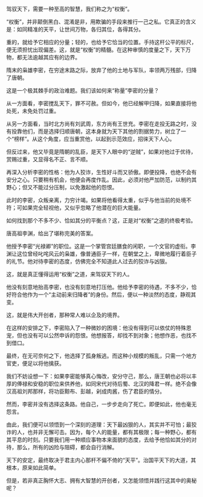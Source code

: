 
驾驭天下，需要一种至高的智慧，我们称之为“权衡”。

“权衡”，并非颠倒黑白、混淆是非，用欺骗的手段来推行一己之私。它真正的含义是：如同精准的天平，让世间万物，各归其位，各得其分。

重的，就给予它相应的分量；轻的，也给予它恰当的位置。手持这杆公平的标尺，便无须担忧出现偏差。这，就是“权衡”的精髓。在这种审慎的度量之下，天下万物，都无法逾越其应有的边界。

隋末的枭雄李密，在穷途末路之际，放弃了他的土地与军队，率领两万残部，归降了唐朝。

这是一个极其棘手的政治难题。我们该如何来“称量”李密的分量？

从一方面看，李密搅乱天下，罪不可赦。但如今，他已经解甲归降，如果直接将他处死，未免处罚过重。

从另一方面看，当时北方尚有刘武周，东方尚有王世充。李密在走投无路之时，没有投靠他们，而是选择归顺唐朝，这本身就为天下其他的割据势力，树立了一个“榜样”。从这个角度，应当重赏他，以起到示范效应，招徕天下人心。

但反过来，他又毕竟是隋朝的乱臣，是天下人眼中的“逆贼”，如果对他过于优待，赏赐过重，又显得名不正、言不顺。

再深入分析李密的性格：他为人狡诈，生性好斗而又骄傲。即便投降，也绝不会有安分之心。只要稍有机会，他便会再度作乱。因此，必须对他严加防范，以制约其野心；但又不能过分压制，以免激起他的怨恨。

此时的李密，众叛亲离，力穷计竭。如果将他看得太重，似乎与他当前的处境不符；可如果完全轻视他，又似乎忽略了他潜在的巨大能量。

如何找到那个不多不少、恰如其分的平衡点？这，正是对“权衡”之道的终极考验。

唐高祖李渊，给出了堪称完美的答案。

他授予李密“光禄卿”的职位。这是一个掌管宫廷膳食的闲职，一个文官的虚衔。李渊让这位曾经叱咤风云的枭雄，像普通臣子一样，在朝堂之上，卑微地履行着臣子的礼节。他对待李密的态度，仿佛完全不知道此人过去的狡诈与凶狠。

这，就是真正懂得运用“权衡”之道，来驾驭天下的人。

他没有刻意地抬高李密，也没有刻意地打压他。他给予李密的待遇，不多不少，恰好符合他作为一个“主动前来归降者”的身份。然后，便以一种淡然的态度，静观其变。

这，就是伟大开创者，那种常人难以企及的境界。

在这样的安排之下，李密陷入了一种微妙的困境：他没有得到可以依仗的特殊恩宠，但也没有可以公然申诉的怨恨。他想报答，却找不到对象；他想作恶，也找不到借口。

最终，在无可奈何之下，他选择了孤身叛逃。而这种小规模的叛乱，只需一个地方官吏，便足以将他擒获。

我们不妨设想一下：如果李密能够真心悔改，安分守己，那么，唐王朝也必将以丰厚的俸禄和安稳的职位来供养他，如同宋代对待后蜀、北汉的降君一样。绝不会像汉高祖刘邦那样，将功臣黥布、彭越，剁成肉酱，伤了君臣的情分。

然而，李密并没有选择这条路。他自己，一步步走向了死亡。即便如此，他也毫无怨言。

由此，我们便可以领悟到一个深刻的道理：天下最凶狠的人，其实并不可怕；最狡诈的人，也并非无懈可击。因为，每个人的能量，都有其极限；每一种野心，都有其平息的时刻。只要我们用一种顺应事物本来面貌的态度，去给予他恰如其分的对待，那么，所有的凶险与阻碍，都会自行消解。

天下的安定，最终取决于君主内心那杆不偏不倚的“天平”。治国平天下的大道，其根本，原来如此简单。

但是，若非真正胸怀大志、拥有大智慧的开创者，又怎能领悟并践行这其中的奥秘呢？
